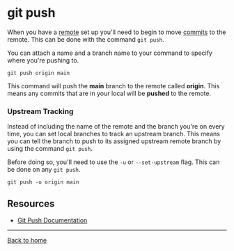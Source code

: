 # git push

When you have a [remote](./REMOTE.md) set up you'll need to begin to move [commits](./COMMITS.md) to the remote. This can be done with the command `git push`.

You can attach a name and a branch name to your command to specify where you're pushing to.

```
git push origin main
```

This command will push the **main** branch to the remote called **origin**. This means any commits that are in your local will be **pushed** to the remote.

### Upstream Tracking

Instead of including the name of the remote and the branch you're on every time, you can set local branches to track an upstream branch. This means you can tell the branch to push to its assigned upstream remote branch by using the command `git push`.

Before doing so, you'll need to use the `-u` or `--set-upstream` flag. This can be done on any `git push`.

```
git push -u origin main
```



## Resources

- [Git Push Documentation](https://git-scm.com/docs/git-push)

---

[Back to home](../README.md)